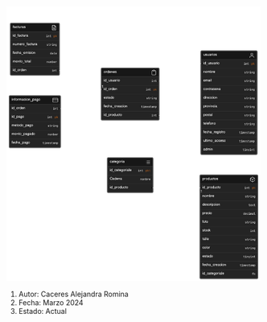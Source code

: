 

![Imagen](./diagram-export-13-3-2024-19_35_27.png)
1. Autor: Caceres Alejandra Romina
2. Fecha: Marzo 2024
3. Estado: Actual


